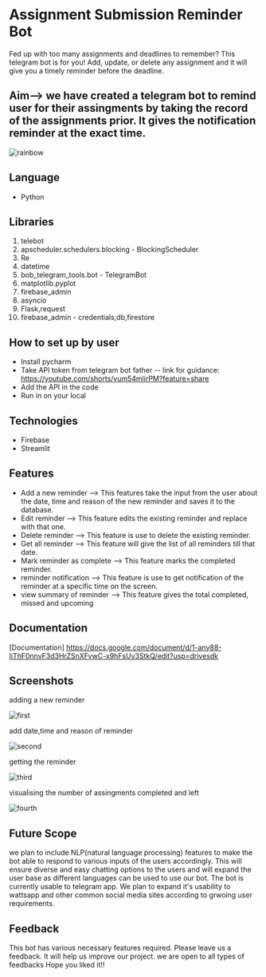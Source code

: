 # Assignment Submission Reminder Bot
Fed up with too many assignments and deadlines to remember? This telegram bot is for you! Add, update, or delete any assignment and it will give you a timely reminder before the deadline.

## Aim–> we have created a telegram bot to remind user for their assingments by taking the record of the assignments prior. It gives the notification reminder at the exact time.
![rainbow](https://user-images.githubusercontent.com/101000458/218466108-b5d59383-3565-4cec-b013-412d95585fac.png)


## Language 
- Python

## Libraries
1.  telebot
2.  apscheduler.schedulers.blocking - BlockingScheduler
3.  Re
4.  datetime 
5.  bob_telegram_tools.bot -  TelegramBot
6.  matplotlib.pyplot
7.  firebase_admin
8.  asyncio
9.  Flask,request
10. firebase_admin -  credentials,db,firestore

## How to set up by user
- Install pycharm
- Take API token from telegram bot father 
        -- link for guidance: https://youtube.com/shorts/yum54mlirPM?feature=share  
- Add the API in the code 
- Run in on your local


## Technologies 
- Firebase
- Streamlit

## Features

- Add a new reminder --> This features take the input from the user about the date, time and reason of the new reminder and saves it to the database.
- Edit reminder --> This feature edits the existing reminder and replace with that one.
- Delete reminder --> This feature is use to delete the existing reminder.
- Get all reminder --> This feature will give the list of all reminders till that date. 
- Mark reminder as complete --> This feature marks the completed reminder.
- reminder notification --> This feature is use to get notification of the reminder at a specific time on the screen.
- view summary of reminder --> This feature gives the total completed, missed and upcoming


## Documentation


[Documentation]
https://docs.google.com/document/d/1-any88-IiThF0nnvF3d3HrZSnXFvwC-x9hFsUy3StkQ/edit?usp=drivesdk

## Screenshots

adding a new reminder

![first](https://user-images.githubusercontent.com/101000458/218464119-7e4784aa-636a-4a51-9d9b-24c98f597ec2.png)

add date,time and reason of reminder

![second](https://user-images.githubusercontent.com/101000458/218464138-51c5e70b-befe-4c07-bb40-f1fa92d30cbd.png)

getting the reminder

![third](https://user-images.githubusercontent.com/101000458/218464164-48ebf89b-c7e4-4ebe-902b-1a0d55efa157.png)

visualising the number of assingments completed and left

![fourth](https://user-images.githubusercontent.com/101000458/218464710-615ee382-d193-4266-9d8f-1c7b85daab5e.png)





## Future Scope

we plan to include NLP(natural language processing) features to make the bot able to respond to various inputs of the users accordingly. This will ensure diverse and easy chatting options to the users and will expand the user base as different languages can be used to use our bot. The bot is currently usable to telegram app. We plan to expand it's usability to wattsapp and other common social media sites according to grwoing user requirements.





## Feedback

This bot has various necessary features required. Please leave us a feedback. It will help us improve our project. we are open to all types of feedbacks
Hope you liked it!!
